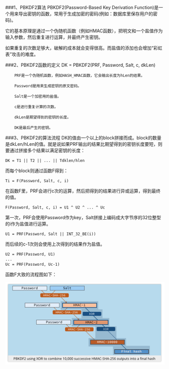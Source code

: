 ###1、PBKDF2算法
PBKDF2(Password-Based Key Derivation Function)是一个用来导出密钥的函数，常用于生成加密的密码(例如：数据库里保存用户的密码)。

它的基本原理是通过一个伪随机函数（例如HMAC函数），把明文和一个盐值作为输入参数，然后重复进行运算，并最终产生密钥。

如果重复的次数足够大，破解的成本就会变得很高。而盐值的添加也会增加“彩虹表”攻击的难度。

###2、PBKDF2函数的定义
    DK = PBKDF2(PRF, Password, Salt, c, dkLen)
    
        PRF是一个伪随机函数，例如HASH_HMAC函数，它会输出长度为hLen的结果。
    
        Password是用来生成密钥的原文密码。
    
        Salt是一个加密用的盐值。
    
        c是进行重复计算的次数。
    
        dkLen是期望得到的密钥的长度。
    
        DK是最后产生的密钥。

###3、PBKDF2的算法流程
DK的值由一个以上的block拼接而成。block的数量是dkLen/hLen的值。就是说如果PRF输出的结果比期望得到的密钥长度要短，则要通过拼接多个结果以满足密钥的长度：

    DK = T1 || T2 || ... || Tdklen/hlen

而每个block则通过函数F得到：

    Ti = F(Password, Salt, c, i)

在函数F里，PRF会进行c次的运算，然后把得到的结果进行异或运算，得到最终的值。

    F(Password, Salt, c, i) = U1 ^ U2 ^ ... ^ Uc

第一次，PRF会使用Password作为key，Salt拼接上编码成大字节序的32位整型的i作为盐值进行运算。

    U1 = PRF(Password, Salt || INT_32_BE(i))

而后续的c-1次则会使用上次得到的结果作为盐值。

    U2 = PRF(Password, U1)
    ...
    Uc = PRF(Password, Uc-1)

函数F大致的流程图如下： 

![](images/F.png)